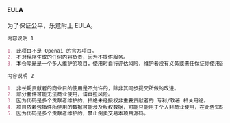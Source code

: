 #### EULA

为了保证公平，乐意附上 EULA。

```markdown
内容说明 1

1. 此项目不是 Openai 的官方项目。
2. 不对程序生成的任何内容负责，因为不提供服务。
3. 本仓库是是一个多人维护的项目，使用时自行评估风险，维护者没有义务或责任保证你使用造成的任何问题。
```

```markdown
内容说明 2

1. 非长期贡献者的商业目的使用是不允许的，除非其同步提交所做的改进。
2. 部分套件可能无法商业使用，请自担风险。
3. 因为代码是多个贡献者维护的，拒绝未经授权非重要贡献者的 专利/软著 相关用途。
4. 项目依赖包插件所使用的数据可能涉及版权数据，可能只能用于个人非商业使用，在此告知您风险。贡献者不对使用导致的问题负责。
5. 因为代码是多个贡献者维护的，禁止倒卖交易本项目源码。
```
